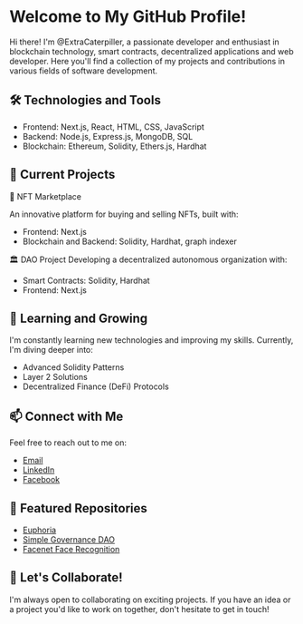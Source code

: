# Welcome to My GitHub Profile!
Hi there! I'm @ExtraCaterpiller, a passionate developer and enthusiast in blockchain technology, smart contracts, decentralized applications and web developer. Here you'll find a collection of my projects and contributions in various fields of software development.

## 🛠️ Technologies and Tools
- Frontend: Next.js, React, HTML, CSS, JavaScript
- Backend: Node.js, Express.js, MongoDB, SQL
- Blockchain: Ethereum, Solidity, Ethers.js, Hardhat

## 🔭 Current Projects

🚀 NFT Marketplace

An innovative platform for buying and selling NFTs, built with:
- Frontend: Next.js
- Blockchain and Backend: Solidity, Hardhat, graph indexer

🏛️ DAO Project
Developing a decentralized autonomous organization with:

- Smart Contracts: Solidity, Hardhat
- Frontend: Next.js

## 🌱 Learning and Growing

I'm constantly learning new technologies and improving my skills. Currently, I'm diving deeper into:
- Advanced Solidity Patterns
- Layer 2 Solutions
- Decentralized Finance (DeFi) Protocols

## 📫 Connect with Me
Feel free to reach out to me on:
- [Email](atiqishrak7@gmail.com)
- [LinkedIn](https://www.linkedin.com/in/atiq-ishrak-744a69229/)
- [Facebook](https://www.facebook.com/atiq.ishrak)

## 🌟 Featured Repositories
- [Euphoria](https://github.com/ExtraCaterpiller/Euphoria)
- [Simple Governance DAO](https://github.com/ExtraCaterpiller/Simple-Governance-DAO)
- [Facenet Face Recognition](https://github.com/ExtraCaterpiller/Facenet-Face-Recognition)

## 💞️ Let's Collaborate!

I'm always open to collaborating on exciting projects. If you have an idea or a project you'd like to work on together, don't hesitate to get in touch!
<!---
ExtraCaterpiller/ExtraCaterpiller is a ✨ special ✨ repository because its `README.md` (this file) appears on your GitHub profile.
You can click the Preview link to take a look at your changes.
--->
